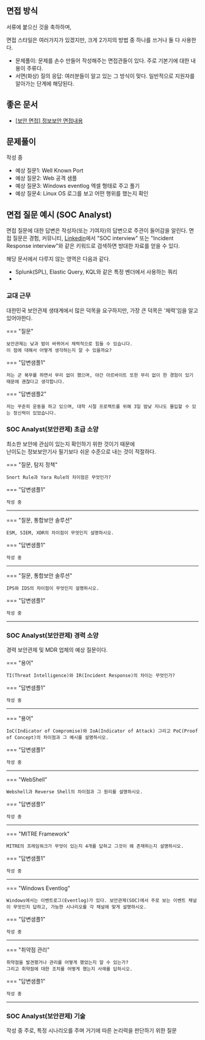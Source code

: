 ## 면접 방식

서류에 붙으신 것을 축하하며,

면접 스타일은 여러가지가 있겠지만, 크게 2가지의 방법 중 하나를 쓰거나 둘 다 사용한다.

- 문제풀이: 문제를 손수 만들어 작성해주는 면접관들이 있다. 주로 기본기에 대한 내용이 주류다.
- 서면(화상) 질의 응답: 여러분들이 알고 있는 그 방식이 맞다. 일반적으로 지원자를 알아가는 단계에 해당된다.

## 좋은 문서
- [[보안 면접] 정보보안 면접내용](https://m.blog.naver.com/kdi0373/220378248710)


## 문제풀이

작성 중

- 예상 질문1: Well Known Port 
- 예상 질문2: Web 공격 샘플
- 예상 질문3: Windows eventlog 엑셀 형태로 주고 풀기
- 예상 질문4: Linux OS 로그를 보고 어떤 행위를 했는지 확인



## 면접 질문 예시 (SOC Analyst)
면접 질문에 대한 답변은 작성자(또는 기여자)의 답변으로 주관이 들어감을 알린다.
면접 질문은 경험, 커뮤니티, [Linkedin](https://www.linkedin.com/)에서 "SOC interview" 또는 "Incident Response interview"와 같은 키워드로 검색하면 방대한 자료를 얻을 수 있다.

해당 문서에서 다루지 않는 영역은 다음과 같다.
- Splunk(SPL), Elastic Query, KQL와 같은 특정 벤더에서 사용하는 쿼리
- 

### 교대 근무

대한민국 보안관제 생태계에서 많은 덕목을 요구하지만, 가장 큰 덕목은 '체력'임을 알고 있어야한다.

=== "질문"
    
    보안관제는 낮과 밤이 바뀌어서 체력적으로 힘들 수 있습니다.  
    이 점에 대해서 어떻게 생각하는지 알 수 있을까요?

=== "답변샘플1"
    
    저는 군 복무를 하면서 무리 없이 했으며, 야간 아르바이트 또한 무리 없이 한 경험이 있기 때문에 괜찮다고 생각합니다.

=== "답변샘플2"
    
    저는 꾸준히 운동을 하고 있으며, 대학 시절 프로젝트를 위해 3일 밤낮 지나도 몰입할 수 있는 정신력이 있었습니다.

### SOC Analyst(보안관제) 초급 소양
최소한 보안에 관심이 있는지 확인하기 위한 것이기 때문에  
난이도는 정보보안기사 필기보다 쉬운 수준으로 내는 것이 적절하다.

=== "질문, 탐지 정책"
    
    Snort Rule과 Yara Rule의 차이점은 무엇인가?

=== "답변샘플1"
    
    작성 중

---

=== "질문, 통합보안 솔루션"
    
    ESM, SIEM, XDR의 차이점이 무엇인지 설명하시오.

=== "답변샘플1"
    
    작성 중

---

=== "질문, 통합보안 솔루션"
    
    IPS와 IDS의 차이점이 무엇인지 설명하시오.

=== "답변샘플1"
    
    작성 중

---

### SOC Analyst(보안관제) 경력 소양
경력 보안관제 및 MDR 업체의 예상 질문이다.

=== "용어"
    
    TI(Threat Intelligence)와 IR(Incident Response)의 차이는 무엇인가?

=== "답변샘플1"
    
    작성 중

---

=== "용어"
    
    IoC(Indicator of Compromise)와 IoA(Indicator of Attack) 그리고 PoC(Proof of Concept)의 차이점과 그 예시를 설명하시오.

=== "답변샘플1"
    
    작성 중

---

=== "WebShell"
    
    Webshell과 Reverse Shell의 차이점과 그 원리를 설명하시오.

=== "답변샘플1"
    
    작성 중

---

=== "MITRE Framework"
    
    MITRE의 프레임워크가 무엇이 있는지 4개를 답하고 그것이 왜 존재하는지 설명하시오.

=== "답변샘플1"
    
    작성 중
    
---

=== "Windows Eventlog"
    
    Windows에서는 이벤트로그(Eventlog)가 있다. 보안관제(SOC)에서 주로 보는 이벤트 채널이 무엇인지 답하고, 가능한 시나리오를 각 채널에 맞게 설명하시오.

=== "답변샘플1"
    
    작성 중
    
---

=== "취약점 관리"
    
    취약점을 발견했거나 관리를 어떻게 했었는지 알 수 있는가?  
    그리고 취약점에 대한 조치를 어떻게 했는지 사례를 답하시오.

=== "답변샘플1"
    
    작성 중
    
---

### SOC Analyst(보안관제) 기술

작성 중 주로, 특정 시나리오를 주며 거기에 따른 논리력을 판단하기 위한 질문